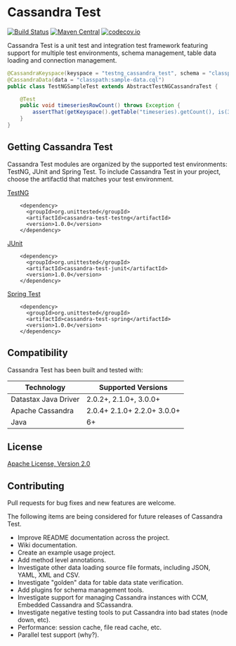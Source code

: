 # Cassandra Test
[![Build Status](https://travis-ci.org/dananderson/cassandra-test.svg?branch=master)](https://travis-ci.org/dananderson/cassandra-test.svg?branch=master)
[![Maven Central](https://maven-badges.herokuapp.com/maven-central/org.unittested/cassandra-test-project/badge.svg)](http://mvnrepository.com/artifact/org.unittested/cassandra-test-junit/1.0.0)
[![codecov.io](https://codecov.io/github/dananderson/cassandra-test/coverage.svg?branch=master)](https://codecov.io/github/dananderson/cassandra-test?branch=master)

Cassandra Test is a unit test and integration test framework featuring support for multiple test environments, schema management, table data loading and connection management.

```java
@CassandraKeyspace(keyspace = "testng_cassandra_test", schema = "classpath:sample-schema.cql")
@CassandraData(data = "classpath:sample-data.cql")
public class TestNGSampleTest extends AbstractTestNGCassandraTest {

    @Test
    public void timeseriesRowCount() throws Exception {
        assertThat(getKeyspace().getTable("timeseries).getCount(), is(3L));
    }
}
```

## Getting Cassandra Test

Cassandra Test modules are organized by the supported test environments: TestNG, JUnit and Spring Test. To include
Cassandra Test in your project, choose the artifactId that matches your test environment.

[TestNG](casandra-test-testng)
```
    <dependency>
      <groupId>org.unittested</groupId>
      <artifactId>cassandra-test-testng</artifactId>
      <version>1.0.0</version>
    </dependency>
```
[JUnit](casandra-test-junit)
```
    <dependency>
      <groupId>org.unittested</groupId>
      <artifactId>cassandra-test-junit</artifactId>
      <version>1.0.0</version>
    </dependency>
```
[Spring Test](casandra-test-spring)
```
    <dependency>
      <groupId>org.unittested</groupId>
      <artifactId>cassandra-test-spring</artifactId>
      <version>1.0.0</version>
    </dependency>
```

## Compatibility
Cassandra Test has been built and tested with:

| Technology            | Supported Versions           |
| --------------------- | ---------------------------- |
| Datastax Java Driver  | 2.0.2+, 2.1.0+, 3.0.0+       |
| Apache Cassandra      | 2.0.4+ 2.1.0+ 2.2.0+ 3.0.0+  |
| Java                  | 6+                           |

## License
[Apache License, Version 2.0](http://www.apache.org/licenses/LICENSE-2.0)

## Contributing
Pull requests for bug fixes and new features are welcome.

The following items are being considered for future releases of Cassandra Test.
- Improve README documentation across the project.
- Wiki documentation.
- Create an example usage project.
- Add method level annotations.
- Investigate other data loading source file formats, including JSON, YAML, XML and CSV.
- Investigate "golden" data for table data state verification.
- Add plugins for schema management tools.
- Investigate support for managing Cassandra instances with CCM, Embedded Cassandra and SCassandra.
- Investigate negative testing tools to put Cassandra into bad states (node down, etc).
- Performance: session cache, file read cache, etc.
- Parallel test support (why?).